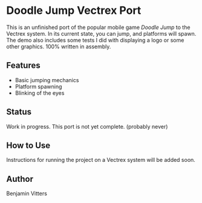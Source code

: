 # Doodle Jump Vectrex Port

This is an unfinished port of the popular mobile game *Doodle Jump* to the Vectrex system. In its current state, you can jump, and platforms will spawn.
The demo also includes some tests I did with displaying a logo or some other graphics. 100% written in assembly.

## Features

- Basic jumping mechanics
- Platform spawning
- Blinking of the eyes

## Status

Work in progress. This port is not yet complete. (probably never)

## How to Use

Instructions for running the project on a Vectrex system will be added soon.

## Author

Benjamin Vitters
